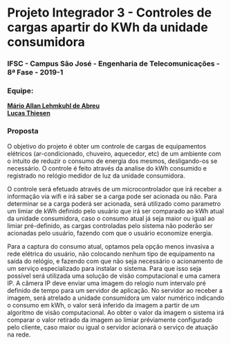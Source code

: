 # Projeto Integrador 3 - Controles de cargas apartir do KWh da unidade consumidora

### IFSC - Campus São José - Engenharia de Telecomunicações - 8ª Fase - 2019-1 

### Equipe: 
[**Mário Allan Lehmkuhl de Abreu**](https://bit.ly/3iAEHkJ)\
[**Lucas Thiesen**](https://bit.ly/2SERbxz) 

### Proposta

O objetivo do projeto é obter um controle de cargas de equipamentos elétricos (ar-condicionado, chuveiro, aquecedor, etc) de um ambiente com o intuito de reduzir o consumo de energia dos mesmos, desligando-os se necessário. O controle é feito através da analise do kWh consumido e registrado no relógio medidor de luz da unidade consumidora.

O controle será efetuado através de um microcontrolador que irá receber a informação via wifi e irá saber se a carga pode ser acionada ou não. Para determinar se a carga poderá ser acionada, será utilizado como parametro um limiar de kWh definido pelo usuário que irá ser comparado ao kWh atual da unidade consumidora, caso o consumo atual já seja maior ou igual ao limiar pré-definido, as cargas controladas pelo sistema não poderão ser acionadas pelo usuário, fazendo com que o usuário economize energia.

Para a captura do consumo atual, optamos pela opção menos invasiva a rede elétrica do usuário, não colocando nenhum tipo de equipamento na saída do relógio, e fazendo com que não seja necessário o acionamento de um serviço especializado para instalar o sistema. Para que isso seja possível será utilizada uma solução de visão computacional e uma camera IP. A câmera IP deve enviar uma imagem do relogio num intervalo pré definido de tempo para um servidor de aplicação. No servidor ao receber a imagem, será atrelado a unidade consumidora um valor numérico indicando o consumo em kWh, o valor será inferido da imagem a partir de um algoritmo de visão computacional. Ao obter o valor da imagem o sistema irá comparar o valor retirado da imagem ao limiar préviamente configurado pelo cliente, caso maior ou igual o servidor acionará o serviço de atuação na rede.
